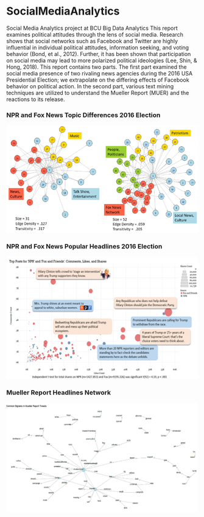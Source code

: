 # SocialMediaAnalytics
Social Media Analytics project at BCU Big Data Analytics
This report examines political attitudes through the lens of social media. Research shows that social networks such as Facebook and Twitter are highly influential in individual political attitudes, information seeking, and voting behavior (Bond, et al., 2012). Further, it has been shown that participation on social media may lead to more polarized political ideologies (Lee, Shin, & Hong, 2018). 
This report contains two parts. The first part examined the social media presence of two rivaling news agencies during the 2016 USA Presidential Election; we extrapolate on the differing effects of Facebook behavior on political action. In the second part, various text mining techniques are utilized to understand the Mueller Report (MUER) and the reactions to its release. 


### NPR and Fox News Topic Differences 2016 Election 
![Network Analysis](NetworkAnalysis.png)

### NPR and Fox News Popular Headlines 2016 Election 
![Important Comments](PoliticalDiscussion.png)

### Mueller Report Headlines Network 
![Mueller Headlines](WordsNetwork.png)
